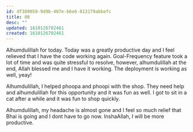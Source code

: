 ```yaml
---
id: df389058-9d9b-407e-b6e6-813179abbefc
title: 08
desc: ""
updated: 1610126702461
created: 1610126702461
---
```


Alhumdulillah for today. Today was a greatly productive day and I feel relieved that I have the code working again. Goal-Frequency feature took a lot of time and was quite stressful to resolve, however, alhumdulillah at the end, Allah blessed me and I have it working. The deployment is working as well, yeay!

Alhumdulillah, I helped phoopa and phoopi with the shop. They need help and alhumdulillah for this opportunity and it was fun as well. I got to sit in a cat after a while and it was fun to shop quickly.

Alhumdulillah, my headache is almost gone and I feel so much relief that Bhai is going and I dont have to go now. InshaAllah, I will be more productive.

